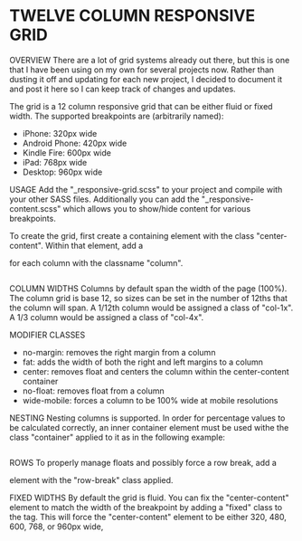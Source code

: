 TWELVE COLUMN RESPONSIVE GRID
=============================

OVERVIEW
There are a lot of grid systems already out there, but this is one that I have been using on my own for several projects now. Rather than dusting it off and updating for each new project, I decided to document it and post it here so I can keep track of changes and updates. 

The grid is a 12 column responsive grid that can be either fluid or fixed width. The supported breakpoints are (arbitrarily named):
- iPhone: 320px wide
- Android Phone: 420px wide
- Kindle Fire: 600px wide
- iPad: 768px wide
- Desktop: 960px wide

USAGE
Add the "_responsive-grid.scss" to your project and compile with your other SASS files. Additionally you can add the "_responsive-content.scss" which allows you to show/hide content for various breakpoints. 

To create the grid, first create a containing element with the class "center-content". Within that element, add a <div> for each column with the classname "column".

<section class="center-content">
    <div class="column"></div>
</section>

COLUMN WIDTHS
Columns by default span the width of the page (100%). The column grid is base 12, so sizes can be set in the number of 12ths that the column will span. A 1/12th column would be assigned a class of "col-1x". A 1/3 column would be assigned a class of "col-4x".

MODIFIER CLASSES
- no-margin: removes the right margin from a column
- fat: adds the width of both the right and left margins to a column
- center: removes float and centers the column within the center-content container
- no-float: removes float from a column
- wide-mobile: forces a column to be 100% wide at mobile resolutions

NESTING
Nesting columns is supported. In order for percentage values to be calculated correctly, an inner container element must be used withe the class "container" applied to it as in the following example:

<div class="column col-8x center">
    <div class="container">
        <div class="column col-2x"></div>
        <div class="column col-4x"></div>
        <div class="column col-2x"></div>
    </div>
</div>

ROWS
To properly manage floats and possibly force a row break, add a <div> element with the "row-break" class applied. 

<div class="row-break"></div>

FIXED WIDTHS
By default the grid is fluid. You can fix the "center-content" element to match the width of the breakpoint by adding a "fixed" class to the <body> tag. This will force the "center-content" element to be either 320, 480, 600, 768, or 960px wide,


